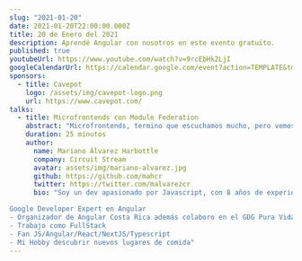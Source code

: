 ```yaml
---
slug: "2021-01-20"
date: 2021-01-20T22:00:00.000Z
title: 20 de Enero del 2021
description: Aprendé Angular con nosotros en este evento gratuito.
published: true
youtubeUrl: https://www.youtube.com/watch?v=9rcEbHk2LjI
googleCalendarUrl: https://calendar.google.com/event?action=TEMPLATE&tmeid=MTIxNmsyM2M2Y2t1bWJiMDh1a2phYWY0aGkgODQybDMxbDZraHRlajVxZXVvdGFpdGI2b2dAZw&tmsrc=842l31l6khtej5qeuotaitb6og%40group.calendar.google.com
sponsors:
  - title: Cavepot
    logo: /assets/img/cavepot-logo.png
    url: https://www.cavepot.com/
talks:
  - title: Microfrontends con Module Federation
    abstract: "Microfrontends, termino que escuchamos mucho, pero vemos poco. En esta charla aprenderán los beneficios del nuevo plugin de Webpack llamado Module Federation. Descubriremos las respuestas a algunas de estas preguntas: ¿para qué? / ¿porqué? / ¿Debo? - Crear un Microfrontend"
    duration: 25 minutos
    author:
      name: Mariano Álvarez Harbottle
      company: Circuit Stream
      avatar: assets/img/mariano-alvarez.jpg
      github: https://github.com/mahcr
      twitter: https://twitter.com/malvarezcr
      bio: "Soy un dev apasionado por Javascript, con 8 años de experiencia, me encanta liderar proyectos y poder llevarlos a otro nivel. 

Google Developer Expert en Angular
- Organizador de Angular Costa Rica además colaboro en el GDG Pura Vida
- Trabajo como FullStack
- Fan JS/Angular/React/NextJS/Typescript
- Mi Hobby descubrir nuevos lugares de comida"
---
```

